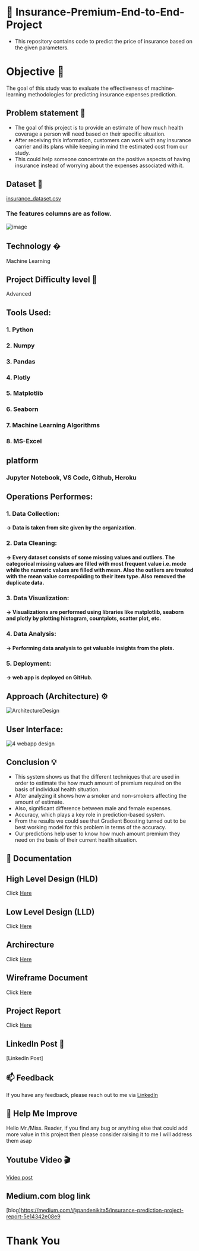 # :open_file_folder: Insurance-Premium-End-to-End-Project
- This repository contains code to predict the price of insurance based on the given parameters.
 
# Objective 🎯
The goal of this study was to evaluate the effectiveness of machine-learning methodologies for predicting insurance expenses prediction.

## Problem statement 📜
- The goal of this project is to provide an estimate of how much health coverage a person will need based on their specific situation. 
- After receiving this information, customers can work with any insurance carrier and its plans while keeping in mind the estimated cost from our study. 
- This could help someone concentrate on the positive aspects of having insurance instead of worrying about the expenses associated with it.

## Dataset 📀
[insurance_dataset.csv](https://drive.google.com/file/d/12G7OR5cTJmwewkgcIgdBzGoPb0vm84Oo/view?usp=share_link)

### The features columns are as follow.
![image](https://user-images.githubusercontent.com/106645403/215012126-8abad924-5414-41e5-9958-1840a47c1bd0.png)


## Technology �
Machine Learning 

## Project Difficulty level 🥇
Advanced

## Tools Used:
### 1. Python 
### 2. Numpy 
### 3. Pandas
### 4. Plotly
### 5. Matplotlib
### 6. Seaborn 
### 7. Machine Learning Algorithms
### 8. MS-Excel

## platform
### Jupyter Notebook, VS Code, Github, Heroku 

## Operations Performes:
### 1. Data Collection: 
#### -> Data is taken from site given by the organization.
### 2. Data Cleaning:
#### -> Every dataset consists of some missing values and outliers. The categorical missing values are filled with most frequent value i.e. mode while the numeric values are filled with mean. Also the outliers are treated with the mean value correspoiding to their item type. Also removed the duplicate data.
### 3. Data Visualization: 
#### -> Visualizations are performed using libraries like matplotlib, seaborn and plotly by plotting histogram, countplots, scatter plot, etc.
### 4. Data Analysis: 
#### -> Performing data analysis to get valuable insights from the plots.
### 5. Deployment:
#### ->  web app is deployed on GitHub.

## Approach (Architecture) ⚙
![ArchitectureDesign](https://user-images.githubusercontent.com/106645403/215011220-061dd233-81ec-4842-9fdf-d70af81f0e17.PNG)

## User Interface:
![4 webapp design](https://user-images.githubusercontent.com/106645403/215012537-90bc4e9c-bc0e-4b4c-85fc-f6abd8657f2a.PNG)

## Conclusion 💡
- This system shows us that the different techniques that are used in order to estimate the how much amount of premium required on the basis of individual health situation. 
- After analyzing it shows how a smoker and non-smokers affecting the amount of estimate. 
- Also, significant difference between male and female expenses. 
- Accuracy, which plays a key role in prediction-based system.  
- From the results we could see that Gradient Boosting turned out to be best working model for this problem in terms of the accuracy. 
- Our predictions help user to know how much amount premium they need on the basis of their current health situation. 

## 📖 Documentation

## High Level Design (HLD)
Click [Here](https://docs.google.com/document/d/1zMIq14c7NkHJifOP63C2CtLGNpGQaTOS/edit?usp=share_link&ouid=106567929719203605300&rtpof=true&sd=true)


## Low Level Design (LLD)
Click [Here](https://docs.google.com/document/d/1L82rhPHWFbUSO6238Uj_U_VQY795UW0R/edit?usp=share_link&ouid=106567929719203605300&rtpof=true&sd=true)


## Archirecture
Click [Here](https://docs.google.com/document/d/1IG17Ex1z8zJ4Up9HS4wyOorYjTIoTs2X/edit?usp=share_link&ouid=106567929719203605300&rtpof=true&sd=true)


## Wireframe Document
Click [Here](https://docs.google.com/document/d/1UjUqYb0CuX_r8kCtCRqD67AwdopZiRbe/edit?usp=share_link&ouid=106567929719203605300&rtpof=true&sd=true)


## Project Report
Click [Here](https://docs.google.com/presentation/d/1L_Bn0LRph2EsY5LYReoK8UMRgvuN6wi9/edit?usp=share_link&ouid=106567929719203605300&rtpof=true&sd=true)

## LinkedIn Post 📲
[LinkedIn Post]

## 📫 Feedback
If you have any feedback, please reach out to me via [LinkedIn](www.linkedin.com/in/nikita-pande-01312)

## 🎉 Help Me Improve
Hello Mr./Miss. Reader, if you find any bug or anything else that could add more value in this project then please consider raising it to me I will address them asap

## Youtube Video 🎬
[Video post](https://youtu.be/YgRDcolDEx8)

## Medium.com blog link
[blog]https://medium.com/@pandenikita5/insurance-prediction-project-report-5e14342e08e9


# Thank You

